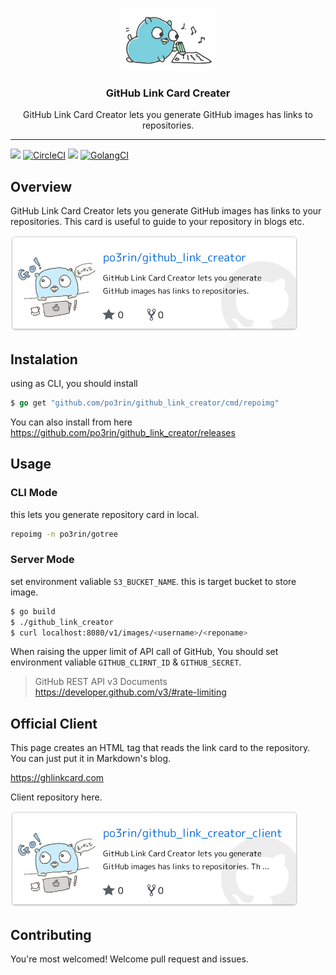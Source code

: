 <p align="center">
  <img alt="GoReleaser Logo" src="images/gopher.jpg" height="100"/>
  <h3 align="center">GitHub Link Card Creater</h3>
  <p align="center">GitHub Link Card Creator lets you generate GitHub images has links to repositories.</p>
</p>

---

<img src="https://img.shields.io/badge/go-v1.13-blue.svg"/> [![CircleCI](https://circleci.com/gh/po3rin/github_link_creator.svg?style=shield)](https://circleci.com/gh/po3rin/github_link_creator) <a href="https://codeclimate.com/github/po3rin/github_link_creator/maintainability"><img src="https://api.codeclimate.com/v1/badges/174111b317186d299133/maintainability" /></a> [![GolangCI](https://golangci.com/badges/github.com/po3rin/github_link_creator.svg)](https://golangci.com)

## Overview

GitHub Link Card Creator lets you generate GitHub images has links to your repositories. This card is useful to guide to your repository in blogs etc.

<a href="https://github.com/po3rin/github_link_creator"><img src="images/example_card.png" width="460px"/></a>

## Instalation

using as CLI, you should install


```go
$ go get "github.com/po3rin/github_link_creator/cmd/repoimg"
```

You can also install from here
https://github.com/po3rin/github_link_creator/releases

## Usage

### CLI Mode

this lets you generate repository card in local.

```bash
repoimg -n po3rin/gotree
```

### Server Mode

set environment valiable ```S3_BUCKET_NAME```. this is target bucket to store image.

```bash
$ go build
$ ./github_link_creator
$ curl localhost:8080/v1/images/<username>/<reponame>
```

When raising the upper limit of API call of GitHub, You should set environment valiable ```GITHUB_CLIRNT_ID``` & ```GITHUB_SECRET```.

> GitHub REST API v3 Documents
> https://developer.github.com/v3/#rate-limiting

## Official Client

This page creates an HTML tag that reads the link card to the repository. You can just put it in Markdown's blog.

https://ghlinkcard.com

Client repository here.

<a href="https://github.com/po3rin/github_link_creator_client"><img src="images/client.png" width="460px"/></a>

## Contributing

You're most welcomed!
Welcome pull request and issues.

